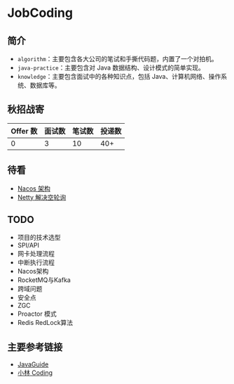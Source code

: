 # JobCoding

## 简介
* `algorithm`：主要包含各大公司的笔试和手撕代码题，内置了一个对拍机。
* `java-practice`：主要包含对 Java 数据结构、设计模式的简单实现。
* `knowledge`：主要包含面试中的各种知识点，包括 Java、计算机网络、操作系统、数据库等。

## 秋招战寄
| Offer 数 | 面试数 | 笔试数 | 投递数 |
|---------|-----|-----|-----|
| 0       | 3   | 10  | 40+ |

## 待看
* [Nacos 架构](https://www.cnblogs.com/jackson0714/p/nacos_register.html)
* [Netty 解决空轮询](https://www.cnblogs.com/crazymakercircle/p/15370299.html)

## TODO
* 项目的技术选型
* SPI/API
* 网卡处理流程
* 中断执行流程
* Nacos架构
* RocketMQ与Kafka
* 跨域问题
* 安全点
* ZGC
* Proactor 模式
* Redis RedLock算法

## 主要参考链接
* [JavaGuide](https://javaguide.cn/)
* [小林 Coding](https://xiaolincoding.com/)